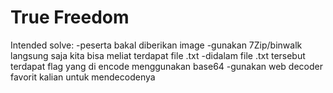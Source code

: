 # True Freedom

Intended solve:
-peserta bakal diberikan image
-gunakan 7Zip/binwalk langsung saja kita bisa meliat terdapat file .txt
-didalam file .txt tersebut terdapat flag yang di encode menggunakan base64
-gunakan web decoder favorit kalian untuk mendecodenya

